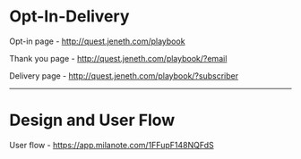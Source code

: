 # Opt-In-Delivery

Opt-in page - <http://quest.jeneth.com/playbook>

Thank you page - <http://quest.jeneth.com/playbook/?email>

Delivery page - <http://quest.jeneth.com/playbook/?subscriber>

---

# Design and User Flow

User flow - <https://app.milanote.com/1FFupF148NQFdS>
